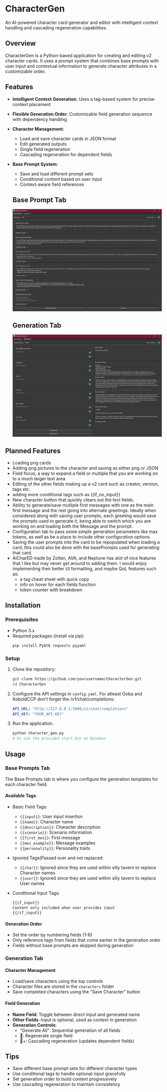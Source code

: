 # CharacterGen

An AI-powered character card generator and editor with intelligent context handling and cascading regeneration capabilities.

## Overview

CharacterGen is a Python-based application for creating and editing v2 character cards. It uses a prompt system that combines base prompts with user input and contextual information to generate character attributes in a customizable order.

## Features

- **Intelligent Context Generation**: Uses a tag-based system for precise context placement
- **Flexible Generation Order**: Customizable field generation sequence with dependency handling
- **Character Management**:
  - Load and save character cards in JSON format
  - Edit generated outputs
  - Single field regeneration
  - Cascading regeneration for dependent fields
- **Base Prompt System**:
  - Save and load different prompt sets
  - Conditional content based on user input
  - Context-aware field references
 
  ## Base Prompt Tab
  ![BasePrompts](/images/basePrompt.png)

   ## Generation Tab
  ![GenTab](/images/GenTab.png)

## Planned Features
  - Loading png cards
  - Adding png pictures to the character and saving as either png or JSON
  - Field focus, a way to expand a field or multiple that you are working on to a much larger text area
  - Editing of the other fields making up a v2 card such as creator, version, tags etc.
  - adding more conditional tags such as {{if_no_input}}
  - New character button that quickly clears out the text fields.
  - Ability to generate/save mutliple first messages with one as the main first message and the rest going into alternate greetings. Ideally when considered along with saving user prompts, each greeting would save the prompts used to generate it, being able to switch which you are working on and loading both the Message and the prompt.
  - Configuration tab to pass some simple generation perameters like max tokens, as well as be a place to include other configuration options.
  - Saving the user prompts into the card to be repopulated when loading a card, this could also be done with the basePrompts used for generating that card.
  - AICharED made by Zoltan, AVA, and Neptune has alot of nice features that I like but may never get around to adding them. I would enjoy implementing their better UI formatting, and maybe QoL features such as:
    - a tag cheat sheet with quick copy
    - info on hover for each fields function
    - token counter with breakdown

## Installation

### Prerequisites
- Python 3.x
- Required packages (install via pip):
  ```bash
  pip install PyQt6 requests pyyaml
  ```

### Setup
1. Clone the repository:
   ```bash
   git clone https://github.com/yourusername/CharacterGen.git
   cd CharacterGen
   ```
2. Configure the API settings in `config.yaml`. For atleast Ooba and KoboldCCP don't forget the /v1/chat/completions:
   ```yaml
   API_URL: "http://127.0.0.1:5000/v1/chat/completions"
   API_KEY: "YOUR_API_KEY"
   ```
3. Run the application:
   ```bash
   python character_gen.py
   # Or use the provided start.bat on Windows
   ```

## Usage

### Base Prompts Tab

The Base Prompts tab is where you configure the generation templates for each character field.

#### Available Tags
- Basic Field Tags:
  - `{{input}}`: User input insertion
  - `{{name}}`: Character name
  - `{{description}}`: Character description
  - `{{scenario}}`: Scenario information
  - `{{first_mes}}`: First message
  - `{{mes_example}}`: Message examples
  - `{{personality}}`: Personality traits

- Ignored Tags(Passed over and not replaced:
  - `{{char}}`: Ignored since they are used within silly tavern to replace Character names
  - `{{user}}`: Ignored since they are used within silly tavern to replace User names
  
- Conditional Input Tags:
  ```
  {{if_input}}
  Content only included when user provides input
  {{/if_input}}
  ```

#### Generation Order
- Set the order by numbering fields (1-6)
- Only reference tags from fields that come earlier in the generation order
- Fields without base prompts are skipped during generation

### Generation Tab

#### Character Management
- Load/save characters using the top controls
- Character files are stored in the `characters` folder
- Save completed characters using the "Save Character" button

#### Field Generation
- **Name Field**: Toggle between direct input and generated name
- **Other Fields**: Input is optional, used as context in generation
- **Generation Controls**:
  - "Generate All": Sequential generation of all fields
  - 🔄: Regenerate single field
  - 🔄+: Cascading regeneration (updates dependent fields)

## Tips
- Save different base prompt sets for different character types
- Use conditional tags to handle optional input gracefully
- Set generation order to build context progressively
- Use cascading regeneration to maintain consistency



